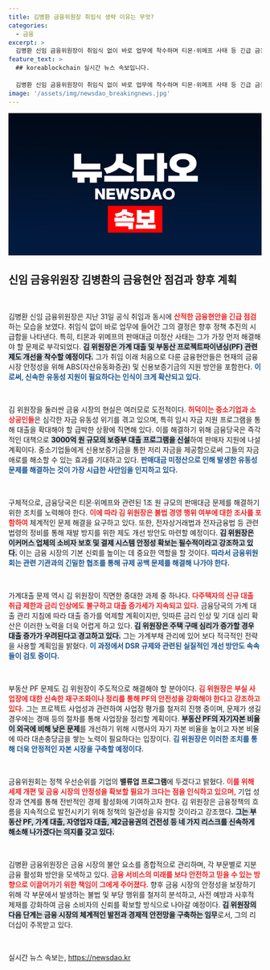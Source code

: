 ```yaml
---
title: 김병환 금융위원장 취임식 생략 이유는 무엇?
categories:
  - 금융
excerpt: >
  김병환 신임 금융위원장이 취임식 없이 바로 업무에 착수하며 티몬·위메프 사태 등 긴급 금융현안 해결에 나섭니다. 유동성 지원과 제도 개선을 통해 가계대출 관리 및 부동산 PF 안정화에 집중하겠다는 계획을 밝혔습니다.
feature_text: >
  ## koreablockchain 실시간 뉴스 속보입니다.

  김병환 신임 금융위원장이 취임식 없이 바로 업무에 착수하며 티몬·위메프 사태 등 긴급 금융현안 해결에 나섭니다. 유동성 지원과 제도 개선을 통해 가계대출 관리 및 부동산 PF 안정화에 집중하겠다는 계획을 밝혔습니다.
image: '/assets/img/newsdao_breakingnews.jpg'
---
```


<p><img src="/assets/img/newsdao_breakingnews.jpg" alt="koreablockchain 속보" /></p>

<h2 data-ke-size="size26">신임 금융위원장 김병환의 금융현안 점검과 향후 계획</h2>

<p data-ke-size="size16">&nbsp;</p>

<p>김병환 신임 금융위원장은 지난 31일 공식 취임과 동시에 <b><span style="color: #ee2323;">산적한 금융현안을 긴급 점검</span></b>하는 모습을 보였다. 취임식 없이 바로 업무에 들어간 그의 결정은 향후 정책 추진의 시급함을 나타낸다. 특히, 티몬과 위메프의 판매대금 미정산 사태는 그가 가장 먼저 해결해야 할 문제로 부각되었다. <b><span style="background-color: #21538527;">김 위원장은 가계 대출 및 부동산 프로젝트파이낸싱(PF) 관련 제도 개선을 착수할 예정이다.</span></b> 그가 취임 이래 처음으로 다룬 금융현안들은 현재의 금융 시장 안정성을 위해 ABS(자산유동화증권) 및 신용보증기금의 지원 방안을 포함한다. <b><span style="color: #1a5490;">이로써, 신속한 유동성 지원이 필요하다는 인식이 크게 확산되고 있다.</span></b></p>

<p data-ke-size="size16">&nbsp;</p>

<p>김 위원장을 둘러싼 금융 시장의 현실은 여러모로 도전적이다. <b><span style="color: #ee2323;">허덕이는 중소기업과 소상공인들</span></b>은 심각한 자금 유동성 위기를 겪고 있으며, 특히 임시 자금 지원 프로그램을 통해 대출을 확대해야 할 급박한 상황에 직면해 있다. 이를 해결하기 위해 금융당국은 즉각적인 대책으로 <b><span style="background-color: #21538527;">3000억 원 규모의 보증부 대출 프로그램을 신설</span></b>하여 판매자 지원에 나설 계획이다. 중소기업들에게 신용보증기금을 통한 저리 자금을 제공함으로써 그들의 자금 애로를 해소할 수 있는 효과를 기대하고 있다. <b><span style="color: #1a5490;">판매대금 미정산으로 인해 발생한 유동성 문제를 해결하는 것이 가장 시급한 사안임을 인지하고 있다.</span></b></p>

<p data-ke-size="size16">&nbsp;</p>

<p>구체적으로, 금융당국은 티몬·위메프와 관련된 1조 원 규모의 판매대금 문제를 해결하기 위한 조치를 노력해야 한다. <b><span style="color: #ee2323;">이에 따라 김 위원장은 불법 경영 행위 여부에 대한 조사를 포함하여</span></b> 체계적인 문제 해결을 요구하고 있다. 또한, 전자상거래법과 전자금융법 등 관련 법령의 정비를 통해 재발 방지를 위한 제도 개선 방안도 마련할 예정이다. <b><span style="background-color: #21538527;">김 위원장은 이커머스 업체의 소비자 보호 및 결제 시스템 안정성 확보는 필수적이라고 강조하고 있다.</span></b> 이는 금융 시장의 기본 신뢰를 높이는 데 중요한 역할을 할 것이다. <b><span style="color: #1a5490;">따라서 금융위원회는 관련 기관과의 긴밀한 협조를 통해 규제 공백 문제를 해결해 나가야 한다.</span></b></p>

<p data-ke-size="size16">&nbsp;</p>

<p>가계대출 문제 역시 김 위원장이 직면한 중대한 과제 중 하나다. <b><span style="color: #ee2323;">다주택자의 신규 대출 취급 제한과 금리 인상에도 불구하고 대출 증가세가 지속되고 있다.</span></b> 금융당국의 가계 대출 관리 지침에 따라 대출 증가를 억제할 계획이지만, 잇따른 금리 인상 및 기대 심리 확산은 이러한 노력을 더욱 어렵게 하고 있다. <b><span style="background-color: #21538527;">김 위원장은 주택 구매 심리가 증가할 경우 대출 증가가 우려된다고 경고하고 있다.</span></b> 그는 가계부채 관리에 있어 보다 적극적인 전략을 사용할 계획임을 밝혔다. <b><span style="color: #1a5490;">이 과정에서 DSR 규제와 관련된 실질적인 개선 방안도 속속들이 검토 중이다.</span></b></p>

<p data-ke-size="size16">&nbsp;</p>

<p>부동산 PF 문제도 김 위원장이 주도적으로 해결해야 할 분야이다. <b><span style="color: #ee2323;">김 위원장은 부실 사업장에 대한 신속한 재구조화이나 정리를 통해 PF의 안전성을 강화해야 한다고 강조하고 있다.</span></b> 그는 프로젝트 사업성과 관련하여 사업장 평가를 철저히 진행 중이며, 문제가 생길 경우에는 경매 등의 절차를 통해 사업장을 정리할 계획이다. <b><span style="background-color: #21538527;">부동산 PF의 자기자본 비율이 외국에 비해 낮은 문제</span></b>를 개선하기 위해 시행사의 자기 자본 비율을 높이고 자본 비율에 따라 대손충당금을 쌓는 노력이 필요하다는 입장이다. <b><span style="color: #1a5490;">김 위원장은 이러한 조치를 통해 더욱 안정적인 자본 시장을 구축할 예정이다.</span></b></p>

<p data-ke-size="size16">&nbsp;</p>

<p>금융위원회는 정책 우선순위를 기업의 <b>밸류업 프로그램</b>에 두겠다고 밝혔다. <b><span style="color: #ee2323;">이를 위해 세제 개편 및 금융 시장의 안정성을 확보할 필요가 크다는 점을 인식하고 있으며,</span></b> 기업 성장과 연계를 통해 전반적인 경제 활성화에 기여하고자 한다. 김 위원장은 금융정책의 흐름을 지속적으로 발전시키기 위해 정책의 일관성을 유지할 것이라고 강조했다. <b><span style="background-color: #21538527;">그는 부동산 PF, 가계 대출, 자영업자 대출, 제2금융권의 건전성 등 네 가지 리스크를 신속하게 해소해 나가겠다는 의지를 갖고 있다.</span></b></p>

<p data-ke-size="size16">&nbsp;</p>

<p>김병환 금융위원장은 금융 시장의 불안 요소를 종합적으로 관리하며, 각 부문별로 지분 금융 활성화 방안을 모색하고 있다. <b><span style="color: #ee2323;">금융 서비스의 미래를 보다 안전하고 믿을 수 있는 방향으로 이끌어가기 위한 책임이 그에게 주어졌다.</span></b> 향후 금융 시장의 안정성을 보장하기 위해 각 부문에서 발생하는 불법 및 부당 행위를 철저히 분석하고, 사전 예방과 사후적 제재를 강화하여 금융 소비자의 신뢰를 확보할 방식으로 나아갈 예정이다. <b><span style="background-color: #21538527;">김 위원장의 다음 단계는 금융 시장의 체계적인 발전과 경제적 안전망을 구축하는 임무</span></b>로서, 그의 리더십이 주목받고 있다.</p>

<p data-ke-size="size16">&nbsp;</p>
실시간 뉴스 속보는, <a href="https://newsdao.kr" rel="dofollow">https://newsdao.kr</a>


